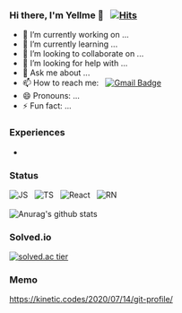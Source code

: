 ### Hi there, I'm Yellme 👋 &nbsp; [![Hits](https://hits.seeyoufarm.com/api/count/incr/badge.svg?url=https%3A%2F%2Fgithub.com%2F118dgo&count_bg=%2379C83D&title_bg=%23555555&icon=&icon_color=%23E7E7E7&title=hits&edge_flat=false)](https://hits.seeyoufarm.com)

<!--
**118dg/118dg** is a ✨ _special_ ✨ repository because its `README.md` (this file) appears on your GitHub profile.

Here are some ideas to get you started: -->

- 🔭 I’m currently working on ...
- 🌱 I’m currently learning ...
- 👯 I’m looking to collaborate on ...
- 🤔 I’m looking for help with ...
- 💬 Ask me about ...
- 📫 How to reach me:  &nbsp; [![Gmail Badge](https://img.shields.io/badge/Gmail-d14836?style=flat-square&logo=Gmail&logoColor=white&link=mailto:118dg@ewhain.net)](mailto:118dg@ewhain.net)
- 😄 Pronouns: ...
- ⚡ Fun fact: ...


### Experiences
- 

### Status
![JS](https://img.shields.io/badge/Language-JavaScript-yellow) &nbsp; ![TS](https://img.shields.io/badge/Language-TypeScript-informational) &nbsp; ![React](https://img.shields.io/badge/FrameWork-React-9cf) &nbsp; ![RN](https://img.shields.io/badge/FrameWork-React%20Native-blueviolet)</br></br>
![Anurag's github stats](https://github-readme-stats.vercel.app/api?username=118dg&show_icons=true&theme=merko)


### Solved.io
[![solved.ac tier](http://mazassumnida.wtf/api/generate_badge?boj=118dg)](https://solved.ac/118dg)


### Memo
https://kinetic.codes/2020/07/14/git-profile/
